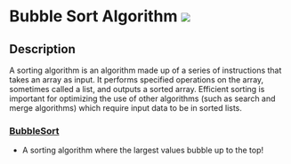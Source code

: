 # Bubble Sort Algorithm [![](https://img.shields.io/badge/Robert-Muraru-blue)](https://robert-muraru-portfolio.herokuapp.com/)


## Description
A sorting algorithm is an algorithm made up of a series of instructions that takes an array as input. It performs specified operations on the array, sometimes called a list, and outputs a sorted array.
 Efficient sorting is important for optimizing the use of other algorithms (such as search and merge algorithms) which require input data to be in sorted lists.

### [BubbleSort](https://en.wikipedia.org/wiki/Bubble_sort#Optimizing_bubble_sort)
* A sorting algorithm where the largest values bubble up to the top!